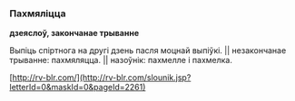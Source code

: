 ### Пахмяліцца
**дзеяслоў, закончанае трыванне**

Выпіць спіртнога на другі дзень пасля моцнай выпіўкі. || незакончанае трыванне: пахмяляцца. || назоўнік: пахмелле і пахмелка.

<a rel="author">[http://rv-blr.com/](http://rv-blr.com/slounik.jsp?letterId=0&maskId=0&pageId=2261)</a>

